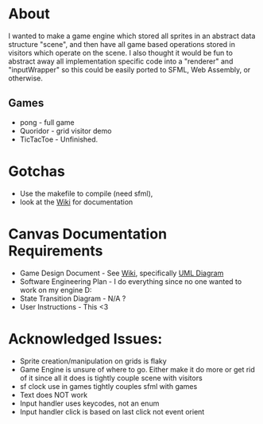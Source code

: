 # About
I wanted to make a game engine which stored all sprites in an abstract data structure "scene", and then have all game based operations stored in visitors which operate on the scene. I also thought it would be fun to abstract away all implementation specific code into a "renderer" and "inputWrapper" so this could be easily ported to SFML, Web Assembly, or otherwise.
## Games
* pong - full game
* Quoridor - grid visitor demo
* TicTacToe - Unfinished. 
# Gotchas
* Use the makefile to compile (need sfml), 
* look at the [Wiki](https://github.iu.edu/jdspille/Visitor-Game-Engine/wiki) for documentation 

# Canvas Documentation Requirements

* Game Design Document - See [Wiki](https://github.iu.edu/jdspille/Visitor-Game-Engine/wiki), specifically [UML Diagram](https://github.iu.edu/jdspille/Visitor-Game-Engine/wiki/UML-Diagram)
* Software Engineering Plan - I do everything since no one wanted to work on my engine D:
* State Transition Diagram - N/A ?
* User Instructions - This <3


# Acknowledged Issues:
* Sprite creation/manipulation on grids is flaky
* Game Engine is unsure of where to go. Either make it do more or get rid of it since all it does is tightly couple scene with visitors 
* sf clock use in games tightly couples sfml with games
* Text does NOT work
* Input handler uses keycodes, not an enum
* Input handler click is based on last click not event orient
